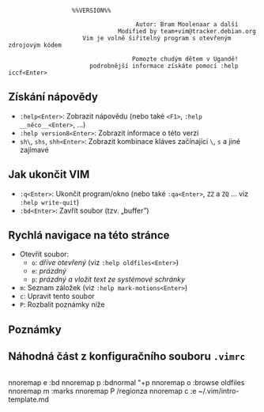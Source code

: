 ```
                  %%VERSION%%
                                    
                                    Autor: Bram Moolenaar a další
                               Modified by team+vim@tracker.debian.org
                     Vim je volně šiřitelný program s otevřeným zdrojovým kódem

                                   Pomozte chudým dětem v Ugandě!
                       podrobnější informace získáte pomocí :help iccf<Enter>
```

## Získání nápovědy
- `:help<Enter>`: Zobrazit nápovědu (nebo také `<F1>`, `:help __něco__<Enter>`, …)
- `:help version8<Enter>`: Zobrazit informace o této verzi
- `sh\`, `shs`, `shh<Enter>`: Zobrazit kombinace kláves začínající `\`, `s` a jiné zajímavé


## Jak ukončit VIM
- `:q<Enter>`: Ukončit program/okno (nebo také `:qa<Enter>`, `ZZ` a `ZQ` … viz `:help write-quit`)
- `:bd<Enter>`: Zavřít soubor (tzv. „buffer”)


## Rychlá navigace na této stránce
- Otevřít soubor:
    - `o`: *dříve otevřený* (viz `:help oldfiles<Enter>`)
    - `e`: *prázdný*
    - `p`: *prázdný a vložit text ze systémové schránky*
- `m`: Seznam záložek (viz `:help mark-motions<Enter>`)
- `c`: Upravit tento soubor
- `P`: Rozbalit poznámky níže

<!--region Poznámky -->
## Poznámky
<!--endregion-->

## Náhodná část z konfiguračního souboru `.vimrc`
``` %%VIMRC%%
```

<!--region Mapování -->
nnoremap <buffer><silent> e :bd<cr>
nnoremap <buffer><silent> p :bd<bar>normal "+p<cr>
nnoremap <buffer><silent> o :browse oldfiles<cr>
nnoremap <buffer><silent> m :marks<cr>
nnoremap <buffer> P /region<cr>za
nnoremap <buffer><silent> c :e ~/.vim/intro-template.md<cr>
<!--endregion-->
